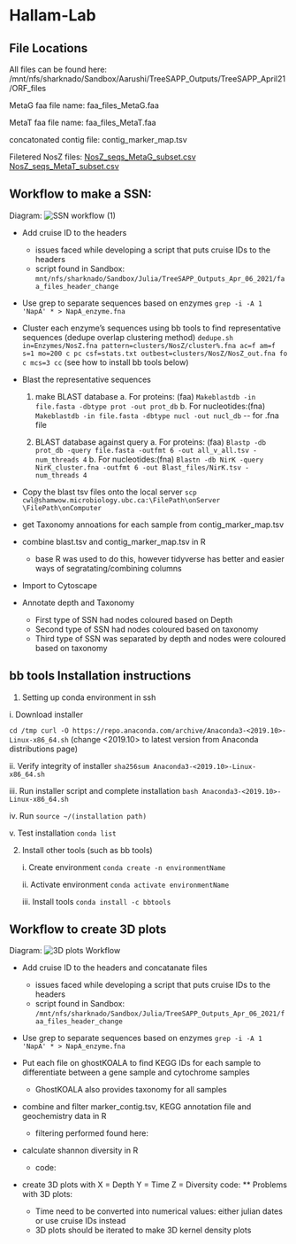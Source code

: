
# Hallam-Lab

## File Locations

All files can be found here:  
/mnt/nfs/sharknado/Sandbox/Aarushi/TreeSAPP_Outputs/TreeSAPP_April21/ORF_files

MetaG faa file name: faa_files_MetaG.faa 

MetaT faa file name: faa_files_MetaT.faa


concatonated contig file: contig_marker_map.tsv

Filetered NosZ files:
        [NosZ_seqs_MetaG_subset.csv](https://github.com/aarushi254/Hallam-Lab/files/6408744/NosZ_seqs_MetaG_subset.csv)
        [NosZ_seqs_MetaT_subset.csv](https://github.com/aarushi254/Hallam-Lab/files/6408746/NosZ_seqs_MetaT_subset.csv)


## Workflow to make a SSN:
Diagram: 
![SSN workflow (1)](https://user-images.githubusercontent.com/37523738/116767936-08cb9a80-a9e8-11eb-8905-304acd74424c.png)

- Add cruise ID to the headers 
    - issues faced while developing a script that puts cruise IDs to the headers
    - script found in Sandbox: `mnt/nfs/sharknado/Sandbox/Julia/TreeSAPP_Outputs_Apr_06_2021/faa_files_header_change`

- Use grep to separate sequences based on enzymes
`grep -i -A 1 'NapA' * > NapA_enzyme.fna`
- Cluster each enzyme’s sequences using bb tools to find representative sequences (dedupe overlap clustering method) 
`dedupe.sh in=Enzymes/NosZ.fna pattern=clusters/NosZ/cluster%.fna ac=f am=f s=1 mo=200 c pc csf=stats.txt outbest=clusters/NosZ/NosZ_out.fna fo c mcs=3 cc`
(see how to install bb tools below)
- Blast the representative sequences
  1. make BLAST database
      a. For proteins: (faa)
  `Makeblastdb -in file.fasta -dbtype prot -out prot_db` 
      b. For nucleotides:(fna)
  `Makeblastdb -in file.fasta -dbtype nucl -out nucl_db`  -- for .fna file

  2. BLAST database against query
     a. For proteins: (faa)
  `Blastp -db prot_db -query file.fasta -outfmt 6 -out all_v_all.tsv -num_threads 4`
    b. For nucleotides:(fna)
`Blastn -db NirK -query NirK_cluster.fna -outfmt 6 -out Blast_files/NirK.tsv -num_threads 4`

- Copy the blast tsv files onto the local server
`scp cwl@shamwow.microbiology.ubc.ca:\FilePath\onServer \FilePath\onComputer `

- get Taxonomy annoations for each sample from contig_marker_map.tsv
- combine blast.tsv and contig_marker_map.tsv in R
    - base R was used to do this, however tidyverse has better and easier ways of segratating/combining columns
- Import to Cytoscape 
- Annotate depth and Taxonomy
    - First type of SSN had nodes coloured based on Depth
    - Second type of SSN had nodes coloured based on taxonomy
    - Third type of SSN was separated by depth and nodes were coloured based on taxonomy


## bb tools Installation instructions
1. Setting up conda environment in ssh

  i. Download installer

`cd /tmp
curl -O https://repo.anaconda.com/archive/Anaconda3-<2019.10>-Linux-x86_64.sh`
(change <2019.10> to latest version from Anaconda distributions page)

  ii. Verify integrity of installer
`sha256sum Anaconda3-<2019.10>-Linux-x86_64.sh`

  iii. Run installer script and complete installation 
  `bash Anaconda3-<2019.10>-Linux-x86_64.sh`

  iv. Run
`source ~/(installation path)`

  v. Test installation
`conda list`

2. Install other tools (such as bb tools)
    
    i. Create environment
`conda create -n environmentName`
   
   ii. Activate environment
`conda activate environmentName`
  
   iii. Install tools
`conda install -c bbtools`


## Workflow to create 3D plots
Diagram: 
![3D plots Workflow](https://user-images.githubusercontent.com/37523738/116767896-dde14680-a9e7-11eb-9489-4347b225f196.png)

  - Add cruise ID to the headers and concatanate files
    - issues faced while developing a script that puts cruise IDs to the headers
    - script found in Sandbox: `/mnt/nfs/sharknado/Sandbox/Julia/TreeSAPP_Outputs_Apr_06_2021/faa_files_header_change`

  - Use grep to separate sequences based on enzymes
  `grep -i -A 1 'NapA' * > NapA_enzyme.fna`
 
  - Put each file on ghostKOALA to find KEGG IDs for each sample to differentiate between a gene sample and cytochrome samples
      - GhostKOALA also provides taxonomy for all samples

  - combine and filter marker_contig.tsv, KEGG annotation file and geochemistry data in R
      - filtering performed found here: 
  
  - calculate shannon diversity in R
      - code: 

  - create 3D plots with 
          X = Depth
          Y = Time
          Z = Diversity
     code:
     ** Problems with 3D plots:
     - Time need to be converted into numerical values: either julian dates or use cruise IDs instead
     - 3D plots should be iterated to make 3D kernel density plots

